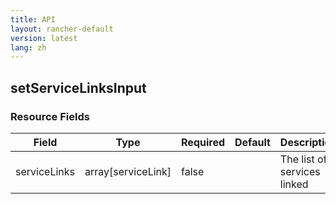```yaml
---
title: API
layout: rancher-default
version: latest
lang: zh
---
```


## setServiceLinksInput





### Resource Fields

Field | Type | Required | Default | Description
---|---|---|---|---
serviceLinks | array[serviceLink] | false |  | The list of services linked

